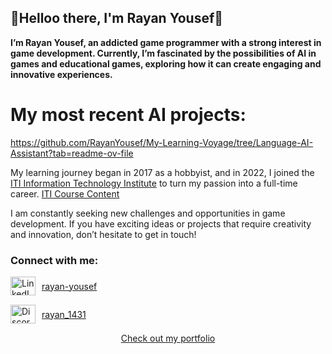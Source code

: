 
## 👋Helloo there, I'm Rayan Yousef👋
**I’m Rayan Yousef, an addicted game programmer with a strong interest in game development.
Currently, I’m fascinated by the possibilities of AI in games and educational games, exploring how it can create engaging and innovative experiences.** 

# My most recent AI projects:
https://github.com/RayanYousef/My-Learning-Voyage/tree/Language-AI-Assistant?tab=readme-ov-file

My learning journey began in 2017 as a hobbyist, and in 2022, I joined the [ITI Information Technology Institute](https://iti.gov.eg/about-us) to turn my passion into a full-time career. 
[ITI Course Content](https://rgateway.iti.gov.eg/Resources/Resources/GetResourceFile?PublicId=d30e0a2b-906d-44f8-9bf7-09a71bfccca7&Size=)

I am constantly seeking new challenges and opportunities in game development. If you have exciting ideas or projects that require creativity and innovation, don’t hesitate to get in touch!
<h3 align="left">Connect with me:</h3>
<div style="display: flex; align-items: center; margin-bottom: 15px;">
  <a href="https://www.linkedin.com/in/rayan-yousef/" target="blank">
    <img src="https://raw.githubusercontent.com/rahuldkjain/github-profile-readme-generator/master/src/images/icons/Social/linked-in-alt.svg" alt="LinkedIn" height="30" width="40" />
  </a>
  <a href="https://www.linkedin.com/in/rayan-yousef/" target="blank" style="margin-left: 10px;">rayan-yousef</a>
</div>
<div style="display: flex; align-items: center; margin-bottom: 15px;">
  <a href="https://discord.gg/rayan_1431" target="blank">
    <img src="https://raw.githubusercontent.com/rahuldkjain/github-profile-readme-generator/master/src/images/icons/Social/discord.svg" alt="Discord" height="30" width="40" />
  </a>
  <a href="https://discord.gg/rayan_1431" target="blank" style="margin-left: 10px;">rayan_1431</a>
</div>

<p align="center"">
  <a href="https://rayan-yousef.webnode.page"">Check out my portfolio</a>
</p>





<!-- Profile views counter with spacing -->
<!--<p align="center" style="margin-top: 30px;"> 
  <img src="https://komarev.com/ghpvc/?username=RayanYousef&label=Profile%20views&color=0e75b6&style=flat" alt="RayanYousef"/> 
</p>



